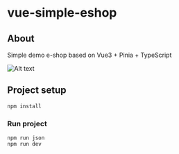 # vue-simple-eshop

## About ##

Simple demo e-shop based on Vue3 + Pinia + TypeScript 

![Alt text](/git/demo.gif?raw=true "Eshop example")

## Project setup
```
npm install
```

### Run project
```
npm run json
npm run dev
```
